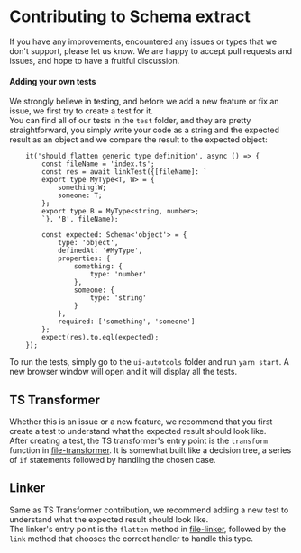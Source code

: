# Contributing to Schema extract

If you have any improvements, encountered any issues or types that we don't support, please let us know. We are happy to accept pull requests and issues, and hope to have a fruitful discussion.

#### Adding your own tests
We strongly believe in testing, and before we add a new feature or fix an issue, we first try to create a test for it.  
You can find all of our tests in the `test` folder, and they are pretty straightforward, you simply write your code as a string and the expected result as an object and we compare the result to the expected object:

```
    it('should flatten generic type definition', async () => {
        const fileName = 'index.ts';
        const res = await linkTest({[fileName]: `
        export type MyType<T, W> = {
            something:W;
            someone: T;
        };
        export type B = MyType<string, number>;
        `}, 'B', fileName);

        const expected: Schema<'object'> = {
            type: 'object',
            definedAt: '#MyType',
            properties: {
                something: {
                    type: 'number'
                },
                someone: {
                    type: 'string'
                }
            },
            required: ['something', 'someone']
        };
        expect(res).to.eql(expected);
    });
```

To run the tests, simply go to the `ui-autotools` folder and run `yarn start`. A new browser window will open and it will display all the tests.

## TS Transformer
Whether this is an issue or a new feature, we recommend that you first create a test to understand what the expected result should look like.  
After creating a test, the TS transformer's entry point is the `transform` function in [file-transformer](src/file-transformer.ts). It is somewhat built like a decision tree, a series of `if` statements followed by handling the chosen case.  

## Linker
Same as TS Transformer contribution, we recommend adding a new test to understand what the expected result should look like.  
The linker's entry point is the `flatten` method in [file-linker](src/file-linker.ts), followed by the `link` method that chooses the correct handler to handle this type.  